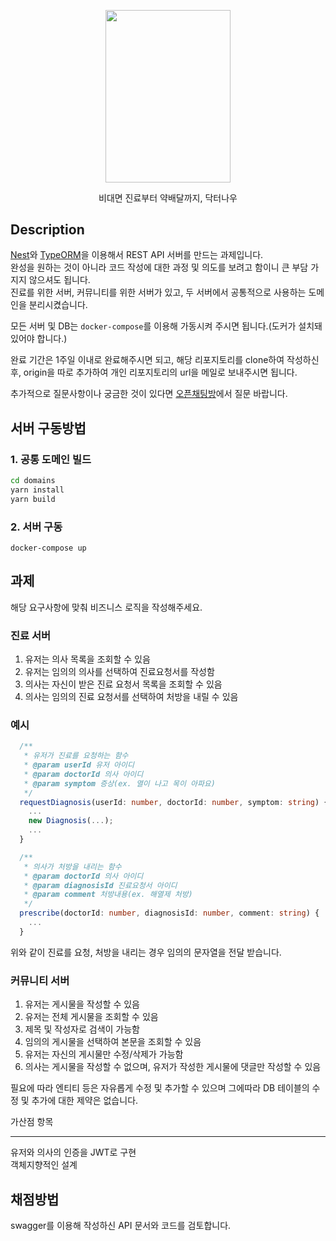 <p align="center">
<img width=200 height=275.5 src="https://user-images.githubusercontent.com/75964677/106723332-56837180-664a-11eb-94a0-7fcce1d46e9a.png">
</p>
<p align="center">비대면 진료부터 약배달까지, 닥터나우</p>

## Description

[Nest](https://docs.nestjs.com/)와 [TypeORM](https://typeorm.io/#/)을 이용해서 REST API 서버를 만드는 과제입니다.  
완성을 원하는 것이 아니라 코드 작성에 대한 과정 및 의도를 보려고 함이니 큰 부담 가지지 않으셔도 됩니다.  
진료를 위한 서버, 커뮤니티를 위한 서버가 있고, 두 서버에서 공통적으로 사용하는 도메인을 분리시켰습니다.

모든 서버 및 DB는 `docker-compose`를 이용해 가동시켜 주시면 됩니다.(도커가 설치돼있어야 합니다.)

완료 기간은 1주일 이내로 완료해주시면 되고, 해당 리포지토리를 clone하여 작성하신 후, origin을 따로 추가하여 개인 리포지토리의 url을 메일로 보내주시면 됩니다.

추가적으로 질문사항이나 궁금한 것이 있다면 [오픈채팅방](https://open.kakao.com/o/s1DHacVc)에서 질문 바랍니다.

## 서버 구동방법

### 1. 공통 도메인 빌드

```bash
cd domains
yarn install
yarn build
```

### 2. 서버 구동

```shell
docker-compose up
```

## 과제

해당 요구사항에 맞춰 비즈니스 로직을 작성해주세요.

### 진료 서버

1. 유저는 의사 목록을 조회할 수 있음
1. 유저는 임의의 의사를 선택하여 진료요청서를 작성함
1. 의사는 자신이 받은 진료 요청서 목록을 조회할 수 있음
1. 의사는 임의의 진료 요청서를 선택하여 처방을 내릴 수 있음

### 예시

```ts
  /**
   * 유저가 진료를 요청하는 함수
   * @param userId 유저 아이디
   * @param doctorId 의사 아이디
   * @param symptom 증상(ex. 열이 나고 목이 아파요)
   */
  requestDiagnosis(userId: number, doctorId: number, symptom: string) {
    ...
    new Diagnosis(...);
    ...
  }

  /**
   * 의사가 처방을 내리는 함수
   * @param doctorId 의사 아이디
   * @param diagnosisId 진료요청서 아이디
   * @param comment 처방내용(ex. 해열제 처방)
   */
  prescribe(doctorId: number, diagnosisId: number, comment: string) {
    ...
  }
```

위와 같이 진료를 요청, 처방을 내리는 경우 임의의 문자열을 전달 받습니다.  

### 커뮤니티 서버

1. 유저는 게시물을 작성할 수 있음
1. 유저는 전체 게시물을 조회할 수 있음
1. 제목 및 작성자로 검색이 가능함
1. 임의의 게시물을 선택하여 본문을 조회할 수 있음
1. 유저는 자신의 게시물만 수정/삭제가 가능함
1. 의사는 게시물을 작성할 수 없으며, 유저가 작성한 게시물에 댓글만 작성할 수 있음

필요에 따라 엔티티 등은 자유롭게 수정 및 추가할 수 있으며 그에따라 DB 테이블의 수정 및 추가에 대한 제약은 없습니다.

가산점 항목

---

유저와 의사의 인증을 JWT로 구현  
객체지향적인 설계

## 채점방법

swagger를 이용해 작성하신 API 문서와 코드를 검토합니다.
